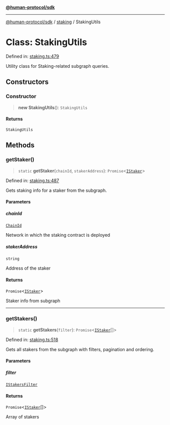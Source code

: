 [**@human-protocol/sdk**](../../README.md)

***

[@human-protocol/sdk](../../modules.md) / [staking](../README.md) / StakingUtils

# Class: StakingUtils

Defined in: [staking.ts:479](https://github.com/humanprotocol/human-protocol/blob/88e4c1f607516180a13d25af6568a51a409bcb1d/packages/sdk/typescript/human-protocol-sdk/src/staking.ts#L479)

Utility class for Staking-related subgraph queries.

## Constructors

### Constructor

> **new StakingUtils**(): `StakingUtils`

#### Returns

`StakingUtils`

## Methods

### getStaker()

> `static` **getStaker**(`chainId`, `stakerAddress`): `Promise`\<[`IStaker`](../../interfaces/interfaces/IStaker.md)\>

Defined in: [staking.ts:487](https://github.com/humanprotocol/human-protocol/blob/88e4c1f607516180a13d25af6568a51a409bcb1d/packages/sdk/typescript/human-protocol-sdk/src/staking.ts#L487)

Gets staking info for a staker from the subgraph.

#### Parameters

##### chainId

[`ChainId`](../../enums/enumerations/ChainId.md)

Network in which the staking contract is deployed

##### stakerAddress

`string`

Address of the staker

#### Returns

`Promise`\<[`IStaker`](../../interfaces/interfaces/IStaker.md)\>

Staker info from subgraph

***

### getStakers()

> `static` **getStakers**(`filter`): `Promise`\<[`IStaker`](../../interfaces/interfaces/IStaker.md)[]\>

Defined in: [staking.ts:518](https://github.com/humanprotocol/human-protocol/blob/88e4c1f607516180a13d25af6568a51a409bcb1d/packages/sdk/typescript/human-protocol-sdk/src/staking.ts#L518)

Gets all stakers from the subgraph with filters, pagination and ordering.

#### Parameters

##### filter

[`IStakersFilter`](../../interfaces/interfaces/IStakersFilter.md)

#### Returns

`Promise`\<[`IStaker`](../../interfaces/interfaces/IStaker.md)[]\>

Array of stakers
